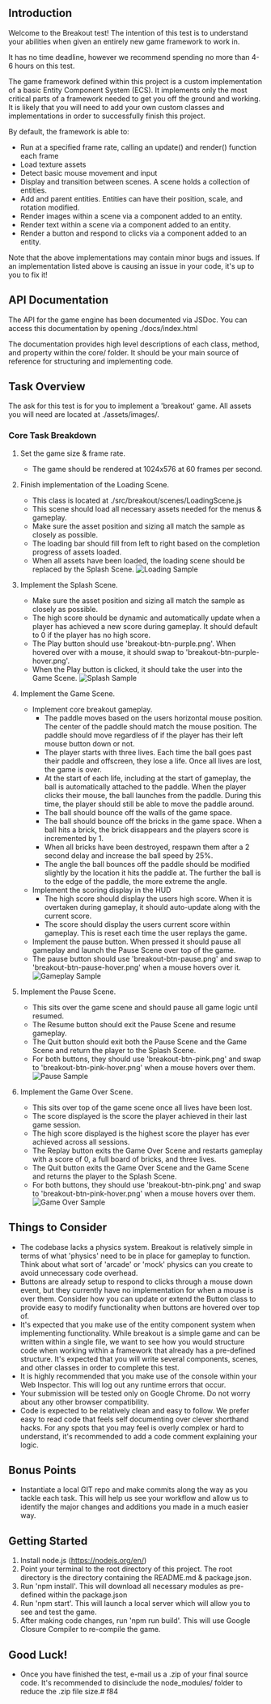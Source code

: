 ## Introduction
Welcome to the Breakout test! The intention of this test is to understand your abilities when given an entirely new game framework to work in.

It has no time deadline, however we recommend spending no more than 4-6 hours on this test.

The game framework defined within this project is a custom implementation of a basic Entity Component System (ECS). It implements only the most critical parts of a framework needed to get you off the ground and working. It is likely that you will need to add your own custom classes and implementations in order to successfully finish this project.

By default, the framework is able to:
* Run at a specified frame rate, calling an update() and render() function each frame
* Load texture assets
* Detect basic mouse movement and input
* Display and transition between scenes. A scene holds a collection of entities.
* Add and parent entities. Entities can have their position, scale, and rotation modified.
* Render images within a scene via a component added to an entity.
* Render text within a scene via a component added to an entity.
* Render a button and respond to clicks via a component added to an entity.

Note that the above implementations may contain minor bugs and issues. If an implementation listed above is causing an issue in your code, it's up to you to fix it!

## API Documentation
The API for the game engine has been documented via JSDoc. You can access this documentation by opening ./docs/index.html

The documentation provides high level descriptions of each class, method, and property within the core/ folder. It should be your main source of reference for structuring and implementing code.

## Task Overview
The ask for this test is for you to implement a 'breakout' game. All assets you will need are located at ./assets/images/.

### Core Task Breakdown
1. Set the game size & frame rate.
    * The game should be rendered at 1024x576 at 60 frames per second.
2. Finish implementation of the Loading Scene. 
    * This class is located at ./src/breakout/scenes/LoadingScene.js
    * This scene should load all necessary assets needed for the menus & gameplay. 
    * Make sure the asset position and sizing all match the sample as closely as possible. 
    * The loading bar should fill from left to right based on the completion progress of assets loaded.
    * When all assets have been loaded, the loading scene should be replaced by the Splash Scene.
![Loading Sample](../samples/breakout-sample-loading-scene.png)

3. Implement the Splash Scene.
    * Make sure the asset position and sizing all match the sample as closely as possible.
    * The high score should be dynamic and automatically update when a player has achieved a new score during gameplay. It should default to 0 if the player has no high score.
    * The Play button should use 'breakout-btn-purple.png'. When hovered over with a mouse, it should swap to 'breakout-btn-purple-hover.png'.
    * When the Play button is clicked, it should take the user into the Game Scene.
![Splash Sample](../samples/breakout-sample-splash-scene.png) 

4. Implement the Game Scene.
    * Implement core breakout gameplay.
        * The paddle moves based on the users horizontal mouse position. The center of the paddle should match the mouse position. The paddle should move regardless of if the player has their left mouse button down or not.
        * The player starts with three lives. Each time the ball goes past their paddle and offscreen, they lose a life. Once all lives are lost, the game is over.
        * At the start of each life, including at the start of gameplay, the ball is automatically attached to the paddle. When the player clicks their mouse, the ball launches from the paddle. During this time, the player should still be able to move the paddle around.
        * The ball should bounce off the walls of the game space.
        * The ball should bounce off the bricks in the game space. When a ball hits a brick, the brick disappears and the players score is incremented by 1.
        * When all bricks have been destroyed, respawn them after a 2 second delay and increase the ball speed by 25%.
        * The angle the ball bounces off the paddle should be modified slightly by the location it hits the paddle at. The further the ball is to the edge of the paddle, the more extreme the angle.
    * Implement the scoring display in the HUD
        * The high score should display the users high score. When it is overtaken during gameplay, it should auto-update along with the current score.
        * The score should display the users current score within gameplay. This is reset each time the user replays the game.
    * Implement the pause button. When pressed it should pause all gameplay and launch the Pause Scene over top of the game.
    * The pause button should use 'breakout-btn-pause.png' and swap to 'breakout-btn-pause-hover.png' when a mouse hovers over it.
![Gameplay Sample](../samples/breakout-sample-gameplay.png)        

5. Implement the Pause Scene.
    * This sits over the game scene and should pause all game logic until resumed.
    * The Resume button should exit the Pause Scene and resume gameplay.
    * The Quit button should exit both the Pause Scene and the Game Scene and return the player to the Splash Scene.
    * For both buttons, they should use 'breakout-btn-pink.png' and swap to 'breakout-btn-pink-hover.png' when a mouse hovers over them.
![Pause Sample](../samples/breakout-sample-pause-scene.png)    

6. Implement the Game Over Scene.
    * This sits over top of the game scene once all lives have been lost.
    * The score displayed is the score the player achieved in their last game session.
    * The high score displayed is the highest score the player has ever achieved across all sessions.
    * The Replay button exits the Game Over Scene and restarts gameplay with a score of 0, a full board of bricks, and three lives.
    * The Quit button exits the Game Over Scene and the Game Scene and returns the player to the Splash Scene.
    * For both buttons, they should use 'breakout-btn-pink.png' and swap to 'breakout-btn-pink-hover.png' when a mouse hovers over them.
![Game Over Sample](../samples/breakout-sample-game-over-scene.png)   

## Things to Consider
* The codebase lacks a physics system. Breakout is relatively simple in terms of what 'physics' need to be in place for gameplay to function. Think about what sort of 'arcade' or 'mock' physics can you create to avoid unnecessary code overhead.
* Buttons are already setup to respond to clicks through a mouse down event, but they currently have no implementation for when a mouse is over them. Consider how you can update or extend the Button class to provide easy to modify functionality when buttons are hovered over top of.
* It's expected that you make use of the entity component system when implementing functionality. While breakout is a simple game and can be written within a single file, we want to see how you would structure code when working within a framework that already has a pre-defined structure. It's expected that you will write several components, scenes, and other classes in order to complete this test.
* It is highly recommended that you make use of the console within your Web Inspector. This will log out any runtime errors that occur.
* Your submission will be tested only on Google Chrome. Do not worry about any other browser compatibility.
* Code is expected to be relatively clean and easy to follow. We prefer easy to read code that feels self documenting over clever shorthand hacks. For any spots that you may feel is overly complex or hard to understand, it's recommended to add a code comment explaining your logic.

## Bonus Points
* Instantiate a local GIT repo and make commits along the way as you tackle each task. This will help us see your workflow and allow us to identify the major changes and additions you made in a much easier way.

## Getting Started
1. Install node.js (https://nodejs.org/en/)
2. Point your terminal to the root directory of this project. The root directory is the directory containing the README.md & package.json.
3. Run 'npm install'. This will download all necessary modules as pre-defined within the package.json
4. Run 'npm start'. This will launch a local server which will allow you to see and test the game.
5. After making code changes, run 'npm run build'. This will use Google Closure Compiler to re-compile the game.

## Good Luck!
* Once you have finished the test, e-mail us a .zip of your final source code. It's recommended to disinclude the node_modules/ folder to reduce the .zip file size.# f84
